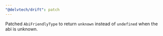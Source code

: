 ```yaml
---
"@delvtech/drift": patch
---
```


Patched `AbiFriendlyType` to return `unknown` instead of `undefined` when the abi is unknown.
